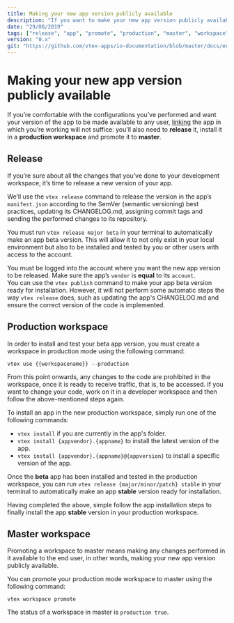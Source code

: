 ```yaml
---
title: Making your new app version publicly available
description: "If you want to make your new app version publicly available, linking it will not suffice. Learn in this recipe the step by step on how to make your new configurations finally available to the end user."
date: "29/08/2019"
tags: ["release", "app", "promote", "production", "master", "workspace", "public", "available", "end-user", "version", "production-mode"]
version: "0.x"
git: "https://github.com/vtex-apps/io-documentation/blob/master/docs/en/Recipes/store/making-your-new-app-version-publicly-available.md"
---
```


# Making your new app version publicly available

If you’re comfortable with the configurations you’ve performed and want your version of the app to be made available to any user, [linking](https://vtex.io/docs/recipes/store/linking-an-app) the app in which you’re working will not suffice: you’ll also need to **release** it, install it in a **production workspace** and promote it to **master**.

## Release

If you’re sure about all the changes that you’ve done to your development workspace, it’s time to release a new version of your app.

We’ll use the `vtex release` command to release the version in the app’s `manifest.json` according to the SemVer (semantic versioning) best practices, updating its CHANGELOG.md, assigning commit tags and sending the performed changes to its repository.

You must run `vtex release major beta` in your terminal to automatically make an app beta version. This will allow it to not only exist in your local environment but also to be installed and tested by you or other users with access to the account.

<div class="alert alert-warning">
You must be logged into the account where you want the new app version to be released. Make sure the app’s <code>vendor</code> is <strong>equal</strong> to its <code>account</code>.
</div>

<div class="alert alert-info">
You can use the <code>vtex publish</code> command to make your app beta version ready for installation. However, it will not perform some automatic steps the way <code>vtex release</code> does, such as updating the app's CHANGELOG.md and ensure the correct version of the code is implemented.  
</div>

## Production workspace

In order to install and test your beta app version, you must create a workspace in production mode using the following command: 

```
vtex use {{workspacename}} --production

```

<div class="alert alert-warning">
From this point onwards, any changes to the code are prohibited in the workspace, once it is ready to receive traffic, that is, to be accessed. If you want to change your code, work on it in a developer workspace and then follow the above-mentioned steps again.
</div>

To install an app in the new production workspace, simply run one of the following commands:

- `vtex install` if you are currently in the app's folder.
- `vtex install {appvendor}.{appname}` to install the latest version of the app.
- `vtex install {appvendor}.{appname}@{appversion}` to install a specific version of the app.

Once the **beta** app has been installed and tested in the production workspace, you can run `vtex release {major/minor/patch} stable` in your terminal to automatically make an app **stable** version ready for installation.

Having completed the above, simple follow the app installation steps to finally install the app **stable** version in your production workspace.
 
## Master workspace

Promoting a workspace to master means making any changes performed in it available to the end user, in other words, making your new app version publicly available.

You can promote your production mode workspace to master using the following command:

`vtex workspace promote`

<div class="alert alert-info">
The status of a workspace in master is <code>production true</code>.
</div>
